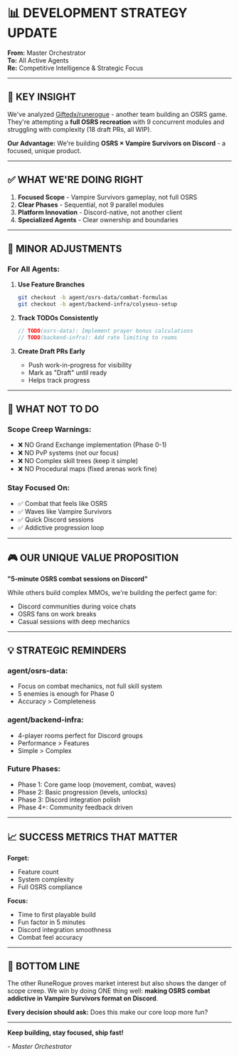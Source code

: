 # 📊 DEVELOPMENT STRATEGY UPDATE

**From:** Master Orchestrator  
**To:** All Active Agents  
**Re:** Competitive Intelligence & Strategic Focus  

---

## 🎯 KEY INSIGHT

We've analyzed [Giftedx/runerogue](https://github.com/Giftedx/runerogue) - another team building an OSRS game. They're attempting a **full OSRS recreation** with 9 concurrent modules and struggling with complexity (18 draft PRs, all WIP).

**Our Advantage:** We're building **OSRS × Vampire Survivors on Discord** - a focused, unique product.

---

## ✅ WHAT WE'RE DOING RIGHT

1. **Focused Scope** - Vampire Survivors gameplay, not full OSRS
2. **Clear Phases** - Sequential, not 9 parallel modules  
3. **Platform Innovation** - Discord-native, not another client
4. **Specialized Agents** - Clear ownership and boundaries

---

## 📝 MINOR ADJUSTMENTS

### **For All Agents:**

1. **Use Feature Branches**
   ```bash
   git checkout -b agent/osrs-data/combat-formulas
   git checkout -b agent/backend-infra/colyseus-setup
   ```

2. **Track TODOs Consistently**
   ```typescript
   // TODO(osrs-data): Implement prayer bonus calculations
   // TODO(backend-infra): Add rate limiting to rooms
   ```

3. **Create Draft PRs Early**
   - Push work-in-progress for visibility
   - Mark as "Draft" until ready
   - Helps track progress

---

## 🚫 WHAT NOT TO DO

### **Scope Creep Warnings:**
- ❌ NO Grand Exchange implementation (Phase 0-1)
- ❌ NO PvP systems (not our focus)
- ❌ NO Complex skill trees (keep it simple)
- ❌ NO Procedural maps (fixed arenas work fine)

### **Stay Focused On:**
- ✅ Combat that feels like OSRS
- ✅ Waves like Vampire Survivors
- ✅ Quick Discord sessions
- ✅ Addictive progression loop

---

## 🎮 OUR UNIQUE VALUE PROPOSITION

**"5-minute OSRS combat sessions on Discord"**

While others build complex MMOs, we're building the perfect game for:
- Discord communities during voice chats
- OSRS fans on work breaks
- Casual sessions with deep mechanics

---

## 💡 STRATEGIC REMINDERS

### **agent/osrs-data:**
- Focus on combat mechanics, not full skill system
- 5 enemies is enough for Phase 0
- Accuracy > Completeness

### **agent/backend-infra:**
- 4-player rooms perfect for Discord groups
- Performance > Features
- Simple > Complex

### **Future Phases:**
- Phase 1: Core game loop (movement, combat, waves)
- Phase 2: Basic progression (levels, unlocks)
- Phase 3: Discord integration polish
- Phase 4+: Community feedback driven

---

## 📈 SUCCESS METRICS THAT MATTER

**Forget:**
- Feature count
- System complexity
- Full OSRS compliance

**Focus:**
- Time to first playable build
- Fun factor in 5 minutes
- Discord integration smoothness
- Combat feel accuracy

---

## 🏁 BOTTOM LINE

The other RuneRogue proves market interest but also shows the danger of scope creep. We win by doing ONE thing well: **making OSRS combat addictive in Vampire Survivors format on Discord**.

**Every decision should ask:** Does this make our core loop more fun?

---

**Keep building, stay focused, ship fast!**

*- Master Orchestrator* 
